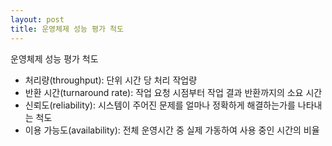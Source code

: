 ```yaml
---
layout: post
title: 운영체제 성능 평가 척도
---
```


운영체제 성능 평가 척도
* 처리량(throughput): 단위 시간 당 처리 작업량
* 반환 시간(turnaround rate): 작업 요청 시점부터 작업 결과 반환까지의 소요 시간
* 신뢰도(reliability): 시스템이 주어진 문제를 얼마나 정확하게 해결하는가를 나타내는 척도
* 이용 가능도(availability): 전체 운영시간 중 실제 가동하여 사용 중인 시간의 비율